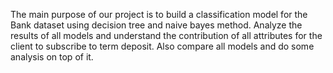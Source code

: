 The main purpose of our project is to build a classification model for the Bank dataset using decision tree and naive bayes method. 
Analyze the results of all models and understand the contribution of all attributes for the client to subscribe to term deposit.
Also compare all models and do some analysis on top of it.

